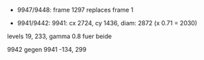- 9947/9448: frame 1297 replaces frame 1

- 9941/9442:
9941: cx 2724, cy 1436, diam: 2872 (x 0.71 = 2030)

levels 19, 233, gamma 0.8 fuer beide

9942 gegen 9941 -134, 299

